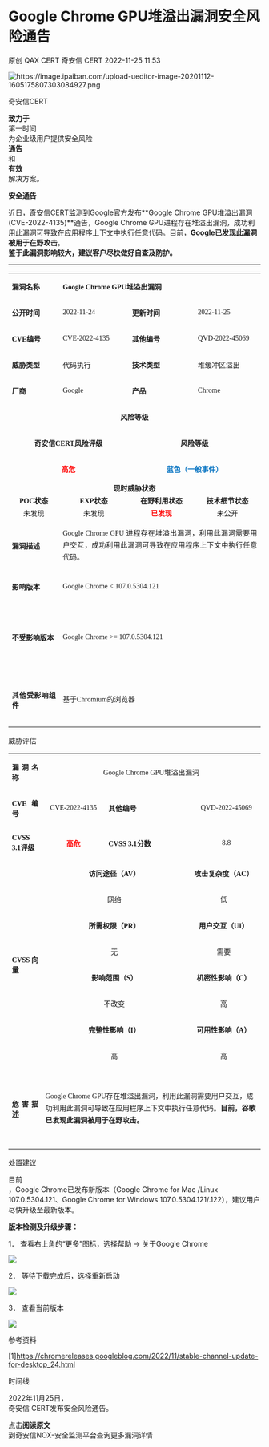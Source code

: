 #  Google Chrome GPU堆溢出漏洞安全风险通告   
原创 QAX CERT  奇安信 CERT   2022-11-25 11:53  
  
![](https://mmbiz.qpic.cn/mmbiz_png/EkibxOB3fs4icrhoWdKnhTgicSjB9pXdeZwDibNIBAEMegibEdG1vrjOibsq887TUz3ztMkM6Qvibic7r26sqbUIbicOMYg/640?wx_fmt=png "https://image.ipaiban.com/upload-ueditor-image-20201112-1605175807303084927.png")  
  
奇安信CERT  
  
**致力于**  
第一时间  
为企业级用户提供安全风险  
**通告**  
和  
**有效**  
解决方案。  
  
  
**安全通告**  
  
  
  
近日，奇安信CERT监测到Google官方发布**Google Chrome GPU堆溢出漏洞(CVE-2022-4135)**通告，Google Chrome GPU进程存在堆溢出漏洞，成功利用此漏洞可导致在应用程序上下文中执行任意代码。目前，**Google已发现此漏洞被用于在野攻击**。  
**鉴于此漏洞影响较大，建议客户尽快做好自查及防护。**  
  
****  
<table><tbody><tr style="height:25px;"><td style="border-color: rgb(221, 221, 221);padding: 0px 7px;" height="25" width="72"><section style="text-align: justify;margin-left: 0px;margin-right: 0px;"><span style="font-size: 14px;font-family: 微软雅黑, &#34;Microsoft YaHei&#34;;"><strong>漏洞名称</strong></span></section></td><td colspan="3" style="border-color: rgb(221, 221, 221);border-left-width: initial;border-left-style: none;padding: 0px 7px;" height="25"><p style="text-align:justify;"><span style="font-size: 14px;font-family: 微软雅黑, &#34;Microsoft YaHei&#34;;"><strong>Google Chrome GPU</strong><strong>堆溢出漏洞</strong></span></p></td></tr><tr style="height:25px;"><td style="border-color: rgb(221, 221, 221);border-top-width: initial;border-top-style: none;padding: 0px 7px;" height="25" width="87"><p style="text-align:justify;"><span style="font-size: 14px;font-family: 微软雅黑, &#34;Microsoft YaHei&#34;;"><strong>公开时间</strong></span></p></td><td style="border-top: none rgb(221, 221, 221);border-left: none rgb(221, 221, 221);border-bottom-color: rgb(221, 221, 221);border-right-color: rgb(221, 221, 221);padding: 0px 7px;" height="25" width="150"><p style="text-align:justify;"><span style="font-size: 14px;font-family: 微软雅黑, &#34;Microsoft YaHei&#34;;">2022-11-24</span></p></td><td style="border-top: none rgb(221, 221, 221);border-left: none rgb(221, 221, 221);border-bottom-color: rgb(221, 221, 221);border-right-color: rgb(221, 221, 221);padding: 0px 7px;" height="25" width="154"><p style="text-align:justify;"><span style="font-size: 14px;font-family: 微软雅黑, &#34;Microsoft YaHei&#34;;"><strong>更新时间</strong></span></p></td><td style="border-top: none rgb(221, 221, 221);border-left: none rgb(221, 221, 221);border-bottom-color: rgb(221, 221, 221);border-right-color: rgb(221, 221, 221);padding: 0px 7px;" height="25" width="141"><p style="text-align:justify;"><span style="font-size: 14px;font-family: 微软雅黑, &#34;Microsoft YaHei&#34;;">2022-11-25</span></p></td></tr><tr style="height:25px;"><td style="border-color: rgb(221, 221, 221);border-top-width: initial;border-top-style: none;padding: 0px 7px;" height="25" width="99"><p style="text-align:justify;"><span style="font-size: 14px;font-family: 微软雅黑, &#34;Microsoft YaHei&#34;;"><strong>CVE</strong><strong>编号</strong></span></p></td><td style="border-top: none rgb(221, 221, 221);border-left: none rgb(221, 221, 221);border-bottom-color: rgb(221, 221, 221);border-right-color: rgb(221, 221, 221);padding: 0px 7px;" height="25" width="158"><p style="text-align:justify;"><span style="font-size: 14px;font-family: 微软雅黑, &#34;Microsoft YaHei&#34;;">CVE-2022-4135</span></p></td><td style="border-top: none rgb(221, 221, 221);border-left: none rgb(221, 221, 221);border-bottom-color: rgb(221, 221, 221);border-right-color: rgb(221, 221, 221);padding: 0px 7px;" height="25" width="160"><p style="text-align:justify;"><span style="font-size: 14px;font-family: 微软雅黑, &#34;Microsoft YaHei&#34;;"><strong>其他编号</strong></span></p></td><td style="border-top: none rgb(221, 221, 221);border-left: none rgb(221, 221, 221);border-bottom-color: rgb(221, 221, 221);border-right-color: rgb(221, 221, 221);padding: 0px 7px;" height="25" width="146"><p style="text-align:justify;"><span style="font-size: 14px;font-family: 微软雅黑, &#34;Microsoft YaHei&#34;;">QVD-2022-45069</span></p></td></tr><tr style="height:25px;"><td style="border-color: rgb(221, 221, 221);border-top-width: initial;border-top-style: none;padding: 0px 7px;" height="25" width="105"><p style="text-align:justify;"><span style="font-size: 14px;font-family: 微软雅黑, &#34;Microsoft YaHei&#34;;"><strong>威胁类型</strong></span></p></td><td style="border-top: none rgb(221, 221, 221);border-left: none rgb(221, 221, 221);border-bottom-color: rgb(221, 221, 221);border-right-color: rgb(221, 221, 221);padding: 0px 7px;" height="25" width="159"><p style="text-align:justify;"><span style="font-size: 14px;font-family: 微软雅黑, &#34;Microsoft YaHei&#34;;">代码执行</span></p></td><td style="border-top: none rgb(221, 221, 221);border-left: none rgb(221, 221, 221);border-bottom-color: rgb(221, 221, 221);border-right-color: rgb(221, 221, 221);padding: 0px 7px;" height="25" width="161"><p style="text-align:justify;"><span style="font-size: 14px;font-family: 微软雅黑, &#34;Microsoft YaHei&#34;;"><strong>技术类型</strong></span></p></td><td style="border-top: none rgb(221, 221, 221);border-left: none rgb(221, 221, 221);border-bottom-color: rgb(221, 221, 221);border-right-color: rgb(221, 221, 221);padding: 0px 7px;" height="25" width="148"><p style="text-align:justify;"><span style="font-size: 14px;font-family: 微软雅黑, &#34;Microsoft YaHei&#34;;">堆缓冲区溢出</span></p></td></tr><tr style="height:25px;"><td style="border-color: rgb(221, 221, 221);border-top-width: initial;border-top-style: none;padding: 0px 7px;" height="25" width="108"><p><span style="font-size: 14px;font-family: 微软雅黑, &#34;Microsoft YaHei&#34;;"><strong>厂商</strong></span></p></td><td style="border-top: none rgb(221, 221, 221);border-left: none rgb(221, 221, 221);border-bottom-color: rgb(221, 221, 221);border-right-color: rgb(221, 221, 221);padding: 0px 7px;" height="25" width="158"><p style="text-align:justify;"><span style="font-size: 14px;font-family: 微软雅黑, &#34;Microsoft YaHei&#34;;">Google</span></p></td><td style="border-top: none rgb(221, 221, 221);border-left: none rgb(221, 221, 221);border-bottom-color: rgb(221, 221, 221);border-right-color: rgb(221, 221, 221);padding: 0px 7px;" height="25" width="160"><p><span style="font-size: 14px;font-family: 微软雅黑, &#34;Microsoft YaHei&#34;;"><strong>产品</strong></span></p></td><td style="border-top: none rgb(221, 221, 221);border-left: none rgb(221, 221, 221);border-bottom-color: rgb(221, 221, 221);border-right-color: rgb(221, 221, 221);padding: 0px 7px;" height="25" width="149"><p style="text-align:justify;"><span style="font-size: 14px;font-family: 微软雅黑, &#34;Microsoft YaHei&#34;;">Chrome</span></p></td></tr><tr style="height:25px;"><td colspan="4" style="border-color: rgb(221, 221, 221);border-top-width: initial;border-top-style: none;padding: 0px 7px;" height="25"><p style="text-align:center;"><span style="font-size: 14px;font-family: 微软雅黑, &#34;Microsoft YaHei&#34;;"><strong>风险等级</strong></span></p></td></tr><tr style="height:25px;"><td colspan="2" style="border-color: rgb(221, 221, 221);border-top-width: initial;border-top-style: none;padding: 0px 7px;" height="25"><p style="text-align:center;"><span style="font-size: 14px;font-family: 微软雅黑, &#34;Microsoft YaHei&#34;;"><strong>奇安信</strong><strong>CERT</strong><strong>风险评级</strong></span></p></td><td colspan="2" style="border-top: none rgb(221, 221, 221);border-left: none rgb(221, 221, 221);border-bottom-color: rgb(221, 221, 221);border-right-color: rgb(221, 221, 221);padding: 0px 7px;" height="25"><p style="text-align:center;"><span style="font-size: 14px;font-family: 微软雅黑, &#34;Microsoft YaHei&#34;;"><strong>风险等级</strong></span></p></td></tr><tr style="height:25px;"><td colspan="2" style="border-color: rgb(221, 221, 221);border-top-width: initial;border-top-style: none;padding: 0px 7px;" height="25"><p style="text-align:center;"><span style="font-size: 14px;font-family: 微软雅黑, &#34;Microsoft YaHei&#34;;"><strong><span style="color: red;">高危</span></strong></span></p></td><td colspan="2" style="border-top: none rgb(221, 221, 221);border-left: none rgb(221, 221, 221);border-bottom-color: rgb(221, 221, 221);border-right-color: rgb(221, 221, 221);padding: 0px 7px;" height="25"><p style="text-align:center;"><span style="font-size: 14px;font-family: 微软雅黑, &#34;Microsoft YaHei&#34;;"><strong><span style="color: rgb(0, 112, 192);">蓝色（一般事件）</span></strong></span></p></td></tr><tr style="height:25px;"><td colspan="4" style="border-color: rgb(221, 221, 221);border-top-width: initial;border-top-style: none;padding: 0px 7px;" height="25"><section style="text-align: center;margin-left: 0px;margin-right: 0px;"><span style="font-size: 14px;font-family: 微软雅黑, &#34;Microsoft YaHei&#34;;"><strong>现时威胁状态</strong></span></section></td></tr><tr style="height:25px;"><td style="border-color: rgb(221, 221, 221);border-top-width: initial;border-top-style: none;padding: 0px 7px;" height="25" width="110"><section style="text-align: center;margin-left: 0px;margin-right: 0px;"><span style="font-size: 14px;font-family: 微软雅黑, &#34;Microsoft YaHei&#34;;"><strong>POC</strong><strong>状态</strong></span></section></td><td style="border-top: none rgb(221, 221, 221);border-left: none rgb(221, 221, 221);border-bottom-color: rgb(221, 221, 221);border-right-color: rgb(221, 221, 221);padding: 0px 7px;" height="25" width="158"><section style="text-align: center;margin-left: 0px;margin-right: 0px;"><span style="font-size: 14px;font-family: 微软雅黑, &#34;Microsoft YaHei&#34;;"><strong>EXP</strong><strong>状态</strong></span></section></td><td style="border-top: none rgb(221, 221, 221);border-left: none rgb(221, 221, 221);border-bottom-color: rgb(221, 221, 221);border-right-color: rgb(221, 221, 221);padding: 0px 7px;" height="25" width="159"><section style="text-align: center;margin-left: 0px;margin-right: 0px;"><span style="font-size: 14px;font-family: 微软雅黑, &#34;Microsoft YaHei&#34;;"><strong>在野利用状态</strong></span></section></td><td style="border-top: none rgb(221, 221, 221);border-left: none rgb(221, 221, 221);border-bottom-color: rgb(221, 221, 221);border-right-color: rgb(221, 221, 221);padding: 0px 7px;" height="25" width="149"><section style="text-align: center;margin-left: 0px;margin-right: 0px;"><span style="font-size: 14px;font-family: 微软雅黑, &#34;Microsoft YaHei&#34;;"><strong>技术细节状态</strong></span></section></td></tr><tr style="height:25px;"><td style="border-color: rgb(221, 221, 221);border-top-width: initial;border-top-style: none;padding: 0px 7px;" height="25" width="111"><section style="text-align: center;margin-left: 0px;margin-right: 0px;"><span style="font-size: 14px;font-family: 微软雅黑, &#34;Microsoft YaHei&#34;;">未发现</span></section></td><td style="border-top: none rgb(221, 221, 221);border-left: none rgb(221, 221, 221);border-bottom-color: rgb(221, 221, 221);border-right-color: rgb(221, 221, 221);padding: 0px 7px;" height="25" width="157"><section style="text-align: center;margin-left: 0px;margin-right: 0px;"><span style="font-size: 14px;font-family: 微软雅黑, &#34;Microsoft YaHei&#34;;">未发现</span></section></td><td style="border-top: none rgb(221, 221, 221);border-left: none rgb(221, 221, 221);border-bottom-color: rgb(221, 221, 221);border-right-color: rgb(221, 221, 221);padding: 0px 7px;" height="25" width="159"><section style="text-align: center;margin-left: 0px;margin-right: 0px;"><span style="font-size: 14px;font-family: 微软雅黑, &#34;Microsoft YaHei&#34;;"><strong><span style="color: red;">已发现</span></strong></span></section></td><td style="border-top: none rgb(221, 221, 221);border-left: none rgb(221, 221, 221);border-bottom-color: rgb(221, 221, 221);border-right-color: rgb(221, 221, 221);padding: 0px 7px;" height="25" width="149"><section style="text-align: center;margin-left: 0px;margin-right: 0px;"><span style="font-size: 14px;font-family: 微软雅黑, &#34;Microsoft YaHei&#34;;">未公开</span></section></td></tr><tr style="height:104px;"><td style="border-color: rgb(221, 221, 221);border-top-width: initial;border-top-style: none;padding: 0px 7px;" height="104" width="112"><p style="text-align:justify;"><span style="font-size: 14px;font-family: 微软雅黑, &#34;Microsoft YaHei&#34;;"><strong>漏洞描述</strong></span></p></td><td colspan="3" style="border-top: none rgb(221, 221, 221);border-left: none rgb(221, 221, 221);border-bottom-color: rgb(221, 221, 221);border-right-color: rgb(221, 221, 221);padding: 0px 7px;" height="104"><p style="text-align:justify;line-height: 150%;"><span style="font-size: 14px;font-family: 微软雅黑, &#34;Microsoft YaHei&#34;;">Google Chrome GPU 进程存在堆溢出漏洞，利用此漏洞需要用户交互，成功利用此漏洞可导致在应用程序上下文中执行任意代码。</span></p></td></tr><tr style="height:61px;"><td style="border-color: rgb(221, 221, 221);border-top-width: initial;border-top-style: none;padding: 0px 7px;" height="61" width="112"><p style="text-align:justify;"><span style="font-size: 14px;font-family: 微软雅黑, &#34;Microsoft YaHei&#34;;"><strong>影响版本</strong></span></p></td><td colspan="3" style="border-top: none rgb(221, 221, 221);border-left: none rgb(221, 221, 221);border-bottom-color: rgb(221, 221, 221);border-right-color: rgb(221, 221, 221);padding: 0px 7px;" height="61"><p style="text-align:justify;line-height: 150%;"><span style="font-size: 14px;font-family: 微软雅黑, &#34;Microsoft YaHei&#34;;">Google Chrome &lt; 107.0.5304.121</span></p></td></tr><tr style="height:140px;"><td style="border-color: rgb(221, 221, 221);border-top-width: initial;border-top-style: none;padding: 0px 7px;" height="140" width="112"><p style="text-align:justify;"><span style="font-size: 14px;font-family: 微软雅黑, &#34;Microsoft YaHei&#34;;"><strong>不受影响版本</strong></span></p></td><td colspan="3" style="border-top: none rgb(221, 221, 221);border-left: none rgb(221, 221, 221);border-bottom-color: rgb(221, 221, 221);border-right-color: rgb(221, 221, 221);padding: 0px 7px;" height="140"><p style="text-align:justify;line-height: 150%;"><span style="font-size: 14px;font-family: 微软雅黑, &#34;Microsoft YaHei&#34;;">Google Chrome &gt;= 107.0.5304.121</span></p></td></tr><tr style="height:110px;"><td style="border-color: rgb(221, 221, 221);border-top-width: initial;border-top-style: none;padding: 0px 7px;" height="110" width="112"><p style="text-align:justify;"><span style="font-size: 14px;font-family: 微软雅黑, &#34;Microsoft YaHei&#34;;"><strong>其他受影响组件</strong></span></p></td><td colspan="3" style="border-top: none rgb(221, 221, 221);border-left: none rgb(221, 221, 221);border-bottom-color: rgb(221, 221, 221);border-right-color: rgb(221, 221, 221);padding: 0px 7px;" height="110"><p style="text-align:justify;line-height: 150%;"><span style="font-size: 14px;font-family: 微软雅黑, &#34;Microsoft YaHei&#34;;">基于Chromium的浏览器</span></p></td></tr></tbody></table>  
  
威胁评估  
  
<table><tbody><tr style="height:25px;"><td style="border-color: rgb(221, 221, 221);padding: 0px 7px;" height="25" width="53"><p style="text-align:justify;"><span style="font-size: 14px;font-family: 微软雅黑, &#34;Microsoft YaHei&#34;;"><strong>漏洞名称</strong></span></p></td><td colspan="4" style="border-color: rgb(221, 221, 221);border-left-width: initial;border-left-style: none;padding: 0px 7px;" height="25" width="488"><p style="text-align:center;"><span style="font-size: 14px;font-family: 微软雅黑, &#34;Microsoft YaHei&#34;;">Google Chrome GPU堆溢出漏洞</span></p></td></tr><tr style="height:25px;"><td style="border-color: rgb(221, 221, 221);border-top-width: initial;border-top-style: none;padding: 0px 7px;" height="25" width="47"><p style="text-align:justify;"><span style="font-size: 14px;font-family: 微软雅黑, &#34;Microsoft YaHei&#34;;"><strong>CVE</strong><strong>编号</strong></span></p></td><td style="border-top: none rgb(221, 221, 221);border-left: none rgb(221, 221, 221);border-bottom-color: rgb(221, 221, 221);border-right-color: rgb(221, 221, 221);padding: 0px 7px;" height="25" width="112"><p style="text-align:center;"><span style="font-size: 14px;font-family: 微软雅黑, &#34;Microsoft YaHei&#34;;">CVE-2022-4135</span></p></td><td colspan="2" style="border-top: none rgb(221, 221, 221);border-left: none rgb(221, 221, 221);border-bottom-color: rgb(221, 221, 221);border-right-color: rgb(221, 221, 221);padding: 0px 7px;" height="25" width="223"><p style="text-align:justify;"><span style="font-size: 14px;font-family: 微软雅黑, &#34;Microsoft YaHei&#34;;"><strong>其他编号</strong></span></p></td><td style="border-top: none rgb(221, 221, 221);border-left: none rgb(221, 221, 221);border-bottom-color: rgb(221, 221, 221);border-right-color: rgb(221, 221, 221);padding: 0px 7px;" height="25" width="123"><p style="text-align:center;"><span style="font-size: 14px;font-family: 微软雅黑, &#34;Microsoft YaHei&#34;;">QVD-2022-45069</span></p></td></tr><tr style="height:25px;"><td style="border-color: rgb(221, 221, 221);border-top-width: initial;border-top-style: none;padding: 0px 7px;" height="25" width="53"><p style="text-align:justify;"><span style="font-size: 14px;font-family: 微软雅黑, &#34;Microsoft YaHei&#34;;"><strong>CVSS 3.1</strong><strong>评级</strong></span></p></td><td style="border-top: none rgb(221, 221, 221);border-left: none rgb(221, 221, 221);border-bottom-color: rgb(221, 221, 221);border-right-color: rgb(221, 221, 221);padding: 0px 7px;" height="25" width="112"><p style="text-align:center;"><span style="font-size: 14px;font-family: 微软雅黑, &#34;Microsoft YaHei&#34;;"><strong><span style="color: red;">高危</span></strong></span></p></td><td colspan="2" style="border-top: none rgb(221, 221, 221);border-left: none rgb(221, 221, 221);border-bottom-color: rgb(221, 221, 221);border-right-color: rgb(221, 221, 221);padding: 0px 7px;" height="25" width="223"><p style="text-align:justify;"><span style="font-size: 14px;font-family: 微软雅黑, &#34;Microsoft YaHei&#34;;"><strong>CVSS 3.1</strong><strong>分数</strong></span></p></td><td style="border-top: none rgb(221, 221, 221);border-left: none rgb(221, 221, 221);border-bottom-color: rgb(221, 221, 221);border-right-color: rgb(221, 221, 221);padding: 0px 7px;" height="25" width="123"><p style="text-align:center;"><span style="font-size: 14px;font-family: 微软雅黑, &#34;Microsoft YaHei&#34;;">8.8</span></p></td></tr><tr style="height:25px;"><td rowspan="8" style="border-color: rgb(221, 221, 221);border-top-width: initial;border-top-style: none;padding: 0px 7px;" height="25" width="53"><p style="text-align:justify;"><span style="font-size: 14px;font-family: 微软雅黑, &#34;Microsoft YaHei&#34;;"><strong>CVSS</strong><strong>向量</strong></span></p></td><td colspan="2" style="border-top: none rgb(221, 221, 221);border-left: none rgb(221, 221, 221);border-bottom-color: rgb(221, 221, 221);border-right-color: rgb(221, 221, 221);padding: 0px 7px;" height="25" width="260"><p style="text-align:center;"><span style="font-size: 14px;font-family: 微软雅黑, &#34;Microsoft YaHei&#34;;"><strong>访问途径（</strong><strong>AV</strong><strong>）</strong></span></p></td><td colspan="2" style="border-top: none rgb(221, 221, 221);border-left: none rgb(221, 221, 221);border-bottom-color: rgb(221, 221, 221);border-right-color: rgb(221, 221, 221);padding: 0px 7px;" height="25"><p style="text-align:center;"><span style="font-size: 14px;font-family: 微软雅黑, &#34;Microsoft YaHei&#34;;"><strong>攻击复杂度（</strong><strong>AC</strong><strong>）</strong></span></p></td></tr><tr style="height:25px;"><td colspan="2" style="border-top: none rgb(221, 221, 221);border-left: none rgb(221, 221, 221);border-bottom-color: rgb(221, 221, 221);border-right-color: rgb(221, 221, 221);padding: 0px 7px;" height="25" width="173"><p style="text-align:center;"><span style="font-size: 14px;font-family: 微软雅黑, &#34;Microsoft YaHei&#34;;">网络</span></p></td><td colspan="2" style="border-top: none rgb(221, 221, 221);border-left: none rgb(221, 221, 221);border-bottom-color: rgb(221, 221, 221);border-right-color: rgb(221, 221, 221);padding: 0px 7px;" height="25" width="140"><p style="text-align:center;"><span style="font-size: 14px;font-family: 微软雅黑, &#34;Microsoft YaHei&#34;;">低</span></p></td></tr><tr style="height:25px;"><td colspan="2" style="border-top: none rgb(221, 221, 221);border-left: none rgb(221, 221, 221);border-bottom-color: rgb(221, 221, 221);border-right-color: rgb(221, 221, 221);padding: 0px 7px;" height="25" width="173"><p style="text-align:center;"><span style="font-size: 14px;font-family: 微软雅黑, &#34;Microsoft YaHei&#34;;"><strong>所需权限（</strong><strong>PR</strong><strong>）</strong></span></p></td><td colspan="2" style="border-top: none rgb(221, 221, 221);border-left: none rgb(221, 221, 221);border-bottom-color: rgb(221, 221, 221);border-right-color: rgb(221, 221, 221);padding: 0px 7px;" height="25" width="140"><p style="text-align:center;"><span style="font-size: 14px;font-family: 微软雅黑, &#34;Microsoft YaHei&#34;;"><strong>用户交互（</strong><strong>UI</strong><strong>）</strong></span></p></td></tr><tr style="height:25px;"><td colspan="2" style="border-top: none rgb(221, 221, 221);border-left: none rgb(221, 221, 221);border-bottom-color: rgb(221, 221, 221);border-right-color: rgb(221, 221, 221);padding: 0px 7px;" height="25" width="173"><p style="text-align:center;"><span style="font-size: 14px;font-family: 微软雅黑, &#34;Microsoft YaHei&#34;;">无</span></p></td><td colspan="2" style="border-top: none rgb(221, 221, 221);border-left: none rgb(221, 221, 221);border-bottom-color: rgb(221, 221, 221);border-right-color: rgb(221, 221, 221);padding: 0px 7px;" height="25" width="140"><p style="text-align:center;"><span style="font-size: 14px;font-family: 微软雅黑, &#34;Microsoft YaHei&#34;;">需要</span></p></td></tr><tr style="height:25px;"><td colspan="2" style="border-top: none rgb(221, 221, 221);border-left: none rgb(221, 221, 221);border-bottom-color: rgb(221, 221, 221);border-right-color: rgb(221, 221, 221);padding: 0px 7px;" height="25" width="173"><p style="text-align:center;"><span style="font-size: 14px;font-family: 微软雅黑, &#34;Microsoft YaHei&#34;;"><strong>影响范围（</strong><strong>S</strong><strong>）</strong></span></p></td><td colspan="2" style="border-top: none rgb(221, 221, 221);border-left: none rgb(221, 221, 221);border-bottom-color: rgb(221, 221, 221);border-right-color: rgb(221, 221, 221);padding: 0px 7px;" height="25" width="140"><p style="text-align:center;"><span style="font-size: 14px;font-family: 微软雅黑, &#34;Microsoft YaHei&#34;;"><strong>机密性影响（</strong><strong>C</strong><strong>）</strong></span></p></td></tr><tr style="height:25px;"><td colspan="2" style="border-top: none rgb(221, 221, 221);border-left: none rgb(221, 221, 221);border-bottom-color: rgb(221, 221, 221);border-right-color: rgb(221, 221, 221);padding: 0px 7px;" height="25" width="173"><p style="text-align:center;"><span style="font-size: 14px;font-family: 微软雅黑, &#34;Microsoft YaHei&#34;;">不改变</span></p></td><td colspan="2" style="border-top: none rgb(221, 221, 221);border-left: none rgb(221, 221, 221);border-bottom-color: rgb(221, 221, 221);border-right-color: rgb(221, 221, 221);padding: 0px 7px;" height="25" width="140"><p style="text-align:center;"><span style="font-size: 14px;font-family: 微软雅黑, &#34;Microsoft YaHei&#34;;">高</span></p></td></tr><tr style="height:25px;"><td colspan="2" style="border-top: none rgb(221, 221, 221);border-left: none rgb(221, 221, 221);border-bottom-color: rgb(221, 221, 221);border-right-color: rgb(221, 221, 221);padding: 0px 7px;" height="25" width="173"><p style="text-align:center;"><span style="font-size: 14px;font-family: 微软雅黑, &#34;Microsoft YaHei&#34;;"><strong>完整性影响（</strong><strong>I</strong><strong>）</strong></span></p></td><td colspan="2" style="border-top: none rgb(221, 221, 221);border-left: none rgb(221, 221, 221);border-bottom-color: rgb(221, 221, 221);border-right-color: rgb(221, 221, 221);padding: 0px 7px;" height="25" width="140"><p style="text-align:center;"><span style="font-size: 14px;font-family: 微软雅黑, &#34;Microsoft YaHei&#34;;"><strong>可用性影响（</strong><strong>A</strong><strong>）</strong></span></p></td></tr><tr style="height:25px;"><td colspan="2" style="border-top: none rgb(221, 221, 221);border-left: none rgb(221, 221, 221);border-bottom-color: rgb(221, 221, 221);border-right-color: rgb(221, 221, 221);padding: 0px 7px;" height="25" width="173"><p style="text-align:center;"><span style="font-size: 14px;font-family: 微软雅黑, &#34;Microsoft YaHei&#34;;">高</span></p></td><td colspan="2" style="border-top: none rgb(221, 221, 221);border-left: none rgb(221, 221, 221);border-bottom-color: rgb(221, 221, 221);border-right-color: rgb(221, 221, 221);padding: 0px 7px;" height="25" width="140"><p style="text-align:center;"><span style="font-size: 14px;font-family: 微软雅黑, &#34;Microsoft YaHei&#34;;">高</span></p></td></tr><tr style="height:160px;"><td style="border-color: rgb(221, 221, 221);border-top-width: initial;border-top-style: none;padding: 0px 7px;" height="160" width="53"><p style="text-align:justify;"><span style="font-size: 14px;font-family: 微软雅黑, &#34;Microsoft YaHei&#34;;"><strong>危害描述</strong></span></p></td><td colspan="4" style="border-top: none rgb(221, 221, 221);border-left: none rgb(221, 221, 221);border-bottom-color: rgb(221, 221, 221);border-right-color: rgb(221, 221, 221);padding: 0px 7px;" height="160" width="488"><p style="line-height: 150%;"><span style="font-size: 14px;font-family: 微软雅黑, &#34;Microsoft YaHei&#34;;">Google Chrome GPU存在堆溢出漏洞，利用此漏洞需要用户交互，成功利用此漏洞可导致在应用程序上下文中执行任意代码。<strong>目前，谷歌已发现此漏洞被用于在野攻击。</strong></span></p></td></tr></tbody></table>  
  
处置建议  
  
目前  
，Google Chrome已发布新版本（Google Chrome for Mac /Linux 107.0.5304.121、Google Chrome for Windows 107.0.5304.121/.122），建议用户尽快升级至最新版本。  
  
  
**版本检测及升级步骤：**  
  
1．	查看右上角的“更多”图标，选择帮助 -> 关于Google Chrome  
  
![](https://mmbiz.qpic.cn/mmbiz_png/EkibxOB3fs4icVIdJHZMBTBAEzzlMb4wdT3RbJtlgZJvhibr3yLRPbIdtrM9PyYy2ucuiahLh2zZc1HzUgspz0OuFQ/640?wx_fmt=png "")  
  
  
2．	等待下载完成后，选择重新启动  
  
![](https://mmbiz.qpic.cn/mmbiz_png/EkibxOB3fs4icVIdJHZMBTBAEzzlMb4wdTJRXjmJJKzVsEuiaiap9soick8KCY5wazpBuWs87ic5lFKGbLOy7sib7PuOA/640?wx_fmt=png "")  
  
  
3．	查看当前版本  
  
![](https://mmbiz.qpic.cn/mmbiz_png/EkibxOB3fs4icVIdJHZMBTBAEzzlMb4wdT6AlcBXORNvbzCmd4icXtHAg7MhyIyDzzicZ8icRsR9MeJg7C31bXp9H9g/640?wx_fmt=png "")  
  
  
参考资料  
  
[1]https://chromereleases.googleblog.com/2022/11/stable-channel-update-for-desktop_24.html  
  
  
时间线  
  
2022年11月25日，  
奇安信 CERT发布安全风险通告。  
  
  
点击**阅读原文**  
到奇安信NOX-安全监测平台查询更多漏洞详情  
  
